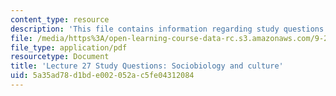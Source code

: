 ```yaml
---
content_type: resource
description: 'This file contains information regarding study questions 27. '
file: /media/https%3A/open-learning-course-data-rc.s3.amazonaws.com/9-20-animal-behavior-fall-2013/5a35ad78d1bde002052ac5fe04312084_MIT9_20F13_L27_Qs.pdf
file_type: application/pdf
resourcetype: Document
title: 'Lecture 27 Study Questions: Sociobiology and culture'
uid: 5a35ad78-d1bd-e002-052a-c5fe04312084
---
```

